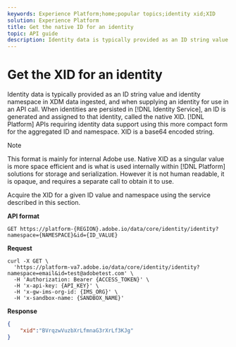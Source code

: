 ```yaml
---
keywords: Experience Platform;home;popular topics;identity xid;XID
solution: Experience Platform
title: Get the native ID for an identity
topic: API guide
description: Identity data is typically provided as an ID string value and identity namespace in XDM data ingested, and when supplying an identity for use in an API call. When identities are persisted in Identity Service, an ID is generated and assigned to that identity, called the native XID. Platform APIs requiring identity data support using this more compact form for the aggregated ID and namespace. XID is a base64 encoded string.
---
```


# Get the XID for an identity 

Identity data is typically provided as an ID string value and identity namespace in XDM data ingested, and when supplying an identity for use in an API call. When identities are persisted in [!DNL Identity Service], an ID is generated and assigned to that identity, called the native XID. [!DNL Platform] APIs requiring identity data support using this more compact form for the aggregated ID and namespace. XID is a base64 encoded string.

>[!NOTE]
>
>This format is mainly for internal Adobe use. Native XID as a singular value is more space efficient and is what is used internally within [!DNL Platform] solutions for storage and serialization. However it is not human readable, it is opaque, and requires a separate call to obtain it to use.

Acquire the XID for a given ID value and namespace using the service described in this section.

**API format**

```http
GET https://platform-{REGION}.adobe.io/data/core/identity/identity?namespace={NAMESPACE}&id={ID_VALUE}
```

**Request**

```shell
curl -X GET \
  'https://platform-va7.adobe.io/data/core/identity/identity?namespace=email&id=test@adobetest.com' \
  -H 'Authorization: Bearer {ACCESS_TOKEN}' \
  -H 'x-api-key: {API_KEY}' \
  -H 'x-gw-ims-org-id: {IMS_ORG}' \
  -H 'x-sandbox-name: {SANDBOX_NAME}'
```

**Response**

```json
{
    "xid":"BVrqzwVuzbXrLfmnaG3rXrLf3KJg"
}
```
